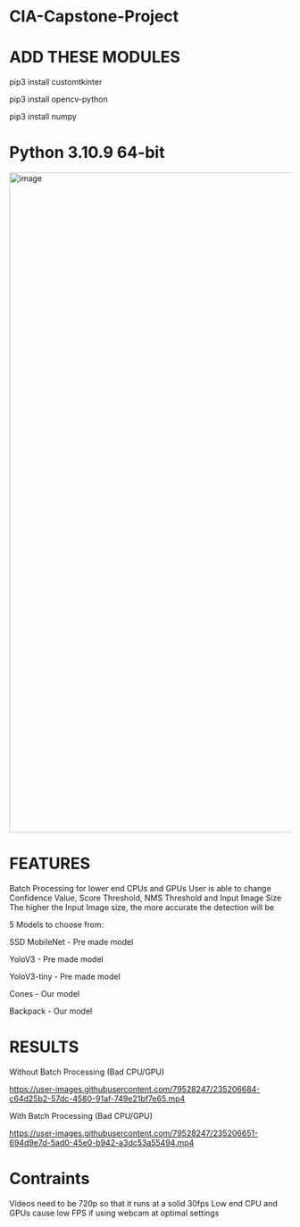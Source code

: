 # CIA-Capstone-Project

# ADD THESE MODULES

pip3 install customtkinter

pip3 install opencv-python

pip3 install numpy

# Python 3.10.9 64-bit


<img width="1183" alt="image" src="https://user-images.githubusercontent.com/79528247/234996393-2697fdb3-f574-40ae-a519-e78b2180460e.png">

# FEATURES

Batch Processing for lower end CPUs and GPUs
User is able to change Confidence Value, Score Threshold, NMS Threshold and Input Image Size
The higher the Input Image size, the more accurate the detection will be

5 Models to choose from:

SSD MobileNet - Pre made model

YoloV3 - Pre made model

YoloV3-tiny - Pre made model

Cones - Our model

Backpack - Our model

# RESULTS

Without Batch Processing (Bad CPU/GPU)



https://user-images.githubusercontent.com/79528247/235206684-c64d25b2-57dc-4580-91af-749e21bf7e65.mp4


With Batch Processing (Bad CPU/GPU)




https://user-images.githubusercontent.com/79528247/235206651-694d9e7d-5ad0-45e0-b942-a3dc53a55494.mp4





# Contraints
Videos need to be 720p so that it runs at a solid 30fps
Low end CPU and GPUs cause low FPS if using webcam at optimal settings
